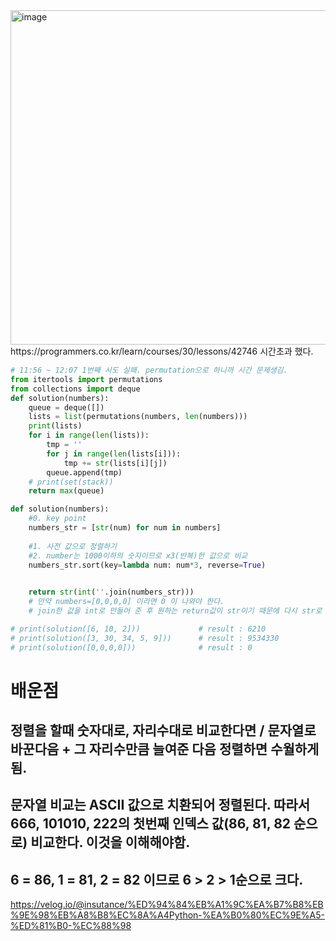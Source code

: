 <img width="535" alt="image" src="https://user-images.githubusercontent.com/84604563/154190702-63770018-a24f-4855-955b-8a445cc0153a.png">      
https://programmers.co.kr/learn/courses/30/lessons/42746                 
시간초과 했다.

```python
# 11:56 ~ 12:07 1번째 시도 실패. permutation으로 하니까 시간 문제생김.
from itertools import permutations
from collections import deque
def solution(numbers):
    queue = deque([])
    lists = list(permutations(numbers, len(numbers)))
    print(lists)
    for i in range(len(lists)):
        tmp = ''
        for j in range(len(lists[i])):
            tmp += str(lists[i][j])
        queue.append(tmp)
    # print(set(stack))    
    return max(queue)
```



```python
def solution(numbers):
    #0. key point
    numbers_str = [str(num) for num in numbers]     
    
    #1. 사전 값으로 정렬하기
    #2. number는 1000이하의 숫자이므로 x3(반복)한 값으로 비교
    numbers_str.sort(key=lambda num: num*3, reverse=True)       
    

    return str(int(''.join(numbers_str)))
    # 만약 numbers=[0,0,0,0] 이라면 0 이 나와야 한다.
    # join한 값을 int로 만들어 준 후 원하는 return값이 str이기 때문에 다시 str로 변환한다.

# print(solution([6, 10, 2]))             # result : 6210
# print(solution([3, 30, 34, 5, 9]))      # result : 9534330
# print(solution([0,0,0,0]))              # result : 0
```

# 배운점
## 정렬을 할때 숫자대로, 자리수대로 비교한다면 / 문자열로 바꾼다음 + 그 자리수만큼 늘여준 다음 정렬하면 수월하게됨.
## 문자열 비교는 ASCII 값으로 치환되어 정렬된다. 따라서 666, 101010, 222의 첫번째 인덱스 값(86, 81, 82 순으로) 비교한다. 이것을 이해해야함.
## 6 = 86, 1 = 81, 2 = 82 이므로 6 > 2 > 1순으로 크다. 
https://velog.io/@insutance/%ED%94%84%EB%A1%9C%EA%B7%B8%EB%9E%98%EB%A8%B8%EC%8A%A4Python-%EA%B0%80%EC%9E%A5-%ED%81%B0-%EC%88%98  

